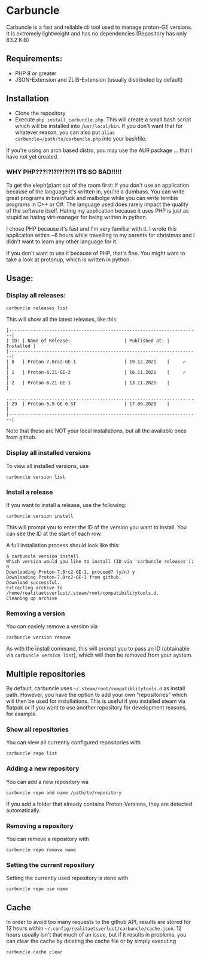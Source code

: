 # Carbuncle

Carbuncle is a fast and reliable cli tool used to manage proton-GE versions. It is extremely lightweight and has no dependencies (Repository has only 83.2 KiB)

## Requirements:
- PHP 8 or greater
- JSON-Extension and ZLIB-Extension (usually distributed by default)

## Installation
- Clone the repository
- Execute `php install_carbuncle.php`. This will create a small bash script which will be installed into `/usr/local/bin`. If you don't want that for whatever reason, you can also put `alias carbuncle=/path/to/carbuncle.php` into your bashfile. 

If you're using an arch based distro, you may use the AUR package ... that I have not yet created.

### WHY PHP???!?!?!?!?!?! ITS SO BAD!!!!!
To get the eleph(p)ant out of the room first: If you don't use an application because of the language it's written in, you're a dumbass. You can write great programs in brainfuck and malbolge while you can write terrible programs in C++ or C#. The language used does rarely impact the quality of the software itself. Hating my application because it uses PHP is just as stupid as hating virt-manager for being written in python.

I chose PHP because it's fast and I'm very familiar with it. I wrote this application within ~6 hours while travelling to my parents for christmas and I didn't want to learn any other language for it.

If you don't want to use it because of PHP, that's fine. You might want to take a look at protonup, which is written in python.

## Usage:

### Display all releases:

```sh
carbuncle releases list
```

This will show all the latest releases, like this:

```
|-----------------------------------------------------------------------|
| ID: | Name of Release:                    | Published at: | Installed |
|-----------------------------------------------------------------------|
| 0   | Proton-7.0rc2-GE-1                  | 19.12.2021    |     ✓     |
| 1   | Proton-6.21-GE-2                    | 16.11.2021    |     ✓     |
| 2   | Proton-6.21-GE-1                    | 13.11.2021    |           |
 .......................................................................
| 29  | Proton-5.9-GE-6-ST                  | 17.09.2020    |           |
|-----------------------------------------------------------------------|
```

Note that these are NOT your local installations, but all the available ones from github.

### Display all installed versions
To view all installed versions, use

```shell
carbuncle version list
```

### Install a release

If you want to install a release, use the following:

```shell
carbuncle version install
```

This will prompt you to enter the ID of the version you want to install. You can see the ID at the start of each row.

A full installation process should look like this:

```
$ carbuncle version install
Which version would you like to install (ID via 'carbuncle releases'): 0
Downloading Proton-7.0rc2-GE-1, proceed? (y/n) y
Downloading Proton-7.0rc2-GE-1 from github.
Download successful.
Extracting archive to /home/realitaetsverlust/.steam/root/compatibilitytools.d.
Cleaning up archive
```

### Removing a version

You can easiely remove a version via 

```shell
carbuncle version remove
```

As with the install command, this will prompt you to pass an ID (obtainable via ``carbuncle version list``), which will then be removed from your system.

## Multiple repositories
By default, carbuncle uses `~/.steam/root/compatiblitytools.d` as install path. However, you have the option to add your own "repositories" which will then be used for installations. This is useful if you installed steam via flatpak or if you want to use another repository for development reasons, for example.

### Show all repositories
You can view all currently configured repositories with

```
carbuncle repo list
```

### Adding a new repository

You can add a new repository via 
```
carbuncle repo add name /path/to/repository
```

If you add a folder that already contains Proton-Versions, they are detected automatically.

### Removing a repository

You can remove a repository with
```
carbuncle repo remove name
```

### Setting the current repository

Setting the currently used repository is done with

```
carbuncle repo use name
```

## Cache

In order to avoid too many requests to the github API, results are stored for 12 hours within `~/.config/realitaetsverlust/carbuncle/cache.json`. 12 hours usually isn't that much of an issue, but if it results in problems, you can clear the cache by deleting the cache file or by simply executing

```shell
carbuncle cache clear
```


